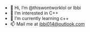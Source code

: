 - 👋 Hi, I’m @thiswontworklol or Ibbi 
- 👀 I’m interested in C++
- 🌱 I’m currently learning c++
- 📫 Mail me at ibbi014@outlook.com 

<!---
thiswontworklol/thiswontworklol is a ✨ special ✨ repository because its `README.md` (this file) appears on your GitHub profile.
You can click the Preview link to take a look at your changes.
--->
